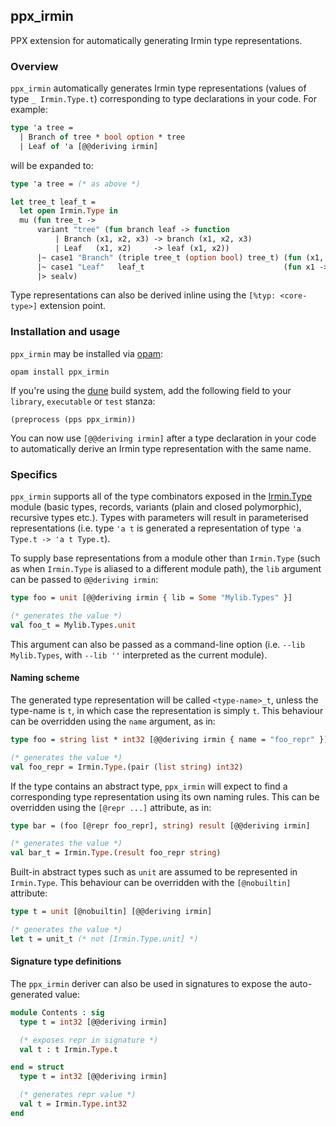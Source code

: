 ## ppx_irmin

PPX extension for automatically generating Irmin type representations.

### Overview

`ppx_irmin` automatically generates Irmin type representations (values of type
`_ Irmin.Type.t`) corresponding to type declarations in your code. For example:

```ocaml
type 'a tree =
  | Branch of tree * bool option * tree
  | Leaf of 'a [@@deriving irmin]
```

will be expanded to:

```ocaml
type 'a tree = (* as above *)

let tree_t leaf_t =
  let open Irmin.Type in
  mu (fun tree_t ->
      variant "tree" (fun branch leaf -> function
          | Branch (x1, x2, x3) -> branch (x1, x2, x3)
          | Leaf   (x1, x2)     -> leaf (x1, x2))
      |~ case1 "Branch" (triple tree_t (option bool) tree_t) (fun (x1, x2, x3) -> Branch (x1, x2, x3))
      |~ case1 "Leaf"   leaf_t                               (fun x1 -> Leaf x1)
      |> sealv)
```

Type representations can also be derived inline using the `[%typ: <core-type>]`
extension point.

### Installation and usage

`ppx_irmin` may be installed via [opam](https://opam.ocaml.org/):

```
opam install ppx_irmin
```

If you're using the [dune](https://github.com/ocaml/dune) build system, add the
following field to your `library`, `executable` or `test` stanza:

```
(preprocess (pps ppx_irmin))
```

You can now use `[@@deriving irmin]` after a type declaration in your code to
automatically derive an Irmin type representation with the same name.

### Specifics

`ppx_irmin` supports all of the type combinators exposed in the
[Irmin.Type](https://docs.mirage.io/irmin/Irmin/Type/index.html) module (basic
types, records, variants (plain and closed polymorphic), recursive types etc.).
Types with parameters will result in parameterised representations (i.e. type
`'a t` is generated a representation of type `'a Type.t -> 'a t Type.t`).

To supply base representations from a module other than `Irmin.Type` (such as
when `Irmin.Type` is aliased to a different module path), the `lib` argument
can be passed to `@@deriving irmin`:

```ocaml
type foo = unit [@@deriving irmin { lib = Some "Mylib.Types" }]

(* generates the value *)
val foo_t = Mylib.Types.unit
```

This argument can also be passed as a command-line option (i.e. `--lib
Mylib.Types`, with `--lib ''` interpreted as the current module).

#### Naming scheme

The generated type representation will be called `<type-name>_t`, unless the
type-name is `t`, in which case the representation is simply `t`. This
behaviour can be overridden using the `name` argument, as in:

```ocaml
type foo = string list * int32 [@@deriving irmin { name = "foo_repr" }]

(* generates the value *)
val foo_repr = Irmin.Type.(pair (list string) int32)
```

If the type contains an abstract type, `ppx_irmin` will expect to find a
corresponding type representation using its own naming rules. This can be
overridden using the `[@repr ...]` attribute, as in:

```ocaml
type bar = (foo [@repr foo_repr], string) result [@@deriving irmin]

(* generates the value *)
val bar_t = Irmin.Type.(result foo_repr string)
```

Built-in abstract types such as `unit` are assumed to be represented in
`Irmin.Type`. This behaviour can be overridden with the `[@nobuiltin]`
attribute:

```ocaml
type t = unit [@nobuiltin] [@@deriving irmin]

(* generates the value *)
let t = unit_t (* not [Irmin.Type.unit] *)
```

#### Signature type definitions

The `ppx_irmin` deriver can also be used in signatures to expose the
auto-generated value:

```ocaml
module Contents : sig
  type t = int32 [@@deriving irmin]

  (* exposes repr in signature *)
  val t : t Irmin.Type.t

end = struct
  type t = int32 [@@deriving irmin]

  (* generates repr value *)
  val t = Irmin.Type.int32
end
```
